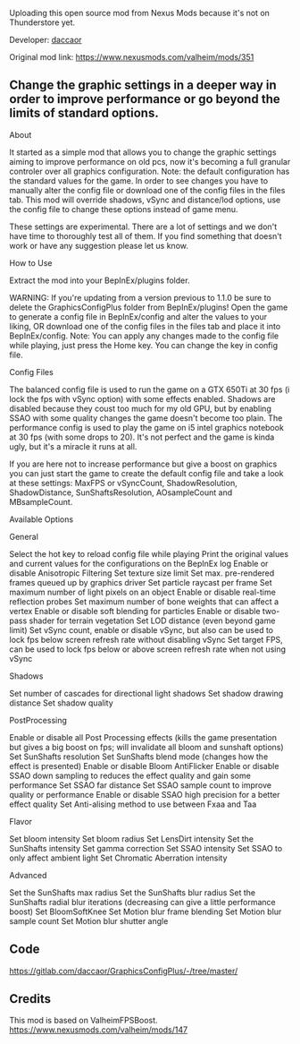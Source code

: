 Uploading this open source mod from Nexus Mods because it's not on Thunderstore yet.

Developer: [daccaor](https://www.nexusmods.com/valheim/users/111680948)

Original mod link: https://www.nexusmods.com/valheim/mods/351

## Change the graphic settings in a deeper way in order to improve performance or go beyond the limits of standard options.

About

It started as a simple mod that allows you to change the graphic settings aiming to improve performance on old pcs, now it's becoming a full granular controler over all graphics configuration. Note: the default configuration has the standard values for the game. In order to see changes you have to manually alter the config file or download one of the config files in the files tab. This mod will override shadows, vSync and distance/lod options, use the config file to change these options instead of game menu.

These settings are experimental. There are a lot of settings and we don't have time to thoroughly test all of them. If you find something that doesn't work or have any suggestion please let us know.

How to Use

Extract the mod into your BepInEx/plugins folder.

WARNING: If you're updating from a version previous to 1.1.0 be sure to delete the GraphicsConfigPlus folder from BepInEx/plugins!
Open the game to generate a config file in BepInEx/config and alter the values to your liking, OR download one of the config files in the files tab and place it into BepInEx/config.
Note: You can apply any changes made to the config file while playing, just press the Home key. You can change the key in config file.

Config Files

The balanced config file is used to run the game on a GTX 650Ti at 30 fps (i lock the fps with vSync option) with some effects enabled. Shadows are disabled because they coust too much for my old GPU, but by enabling SSAO with some quality changes the game doesn't  become too plain.
The performance config is used to play the game on i5 intel graphics notebook at 30 fps (with some drops to 20). It's not perfect and the game is kinda ugly, but it's a miracle it runs at all.

If you are here not to increase performance but give a boost on graphics you can just start the game to create the default config file and take a look at these settings: MaxFPS or vSyncCount, ShadowResolution, ShadowDistance, SunShaftsResolution, AOsampleCount and MBsampleCount.

Available Options

General

Select the hot key to reload config file while playing
Print the original values and current values for the configurations on the BepInEx log
Enable or disable Anisotropic Filtering
Set texture size limit
Set max. pre-rendered frames queued up by graphics driver
Set particle raycast per frame
Set maximum number of light pixels on an object
Enable or disable real-time reflection probes
Set maximum number of bone weights that can affect a vertex
Enable or disable soft blending for particles
Enable or disable two-pass shader for terrain vegetation
Set LOD distance (even beyond game limit)
Set vSync count, enable or disable vSync, but also can be used to lock fps below screen refresh rate without disabling vSync
Set target FPS, can be used to lock fps below or above screen refresh rate when not using vSync

Shadows

Set number of cascades for directional light shadows
Set shadow drawing distance
Set shadow quality

PostProcessing

Enable or disable all Post Processing effects (kills the game presentation but gives a big boost on fps; will invalidate all bloom and sunshaft options)
Set SunShafts resolution
Set SunShafts blend mode (changes how the effect is presented)
Enable or disable Bloom AntiFlicker
Enable or disable SSAO down sampling to reduces the effect quality and gain some performance
Set SSAO far distance
Set SSAO sample count to improve quality or performance
Enable or disable SSAO high precision for a better effect quality
Set Anti-alising method to use between Fxaa and Taa

Flavor

Set bloom intensity
Set bloom radius
Set LensDirt intensity
Set the SunShafts intensity
Set gamma correction
Set SSAO intensity
Set SSAO to only affect ambient light
Set Chromatic Aberration intensity

Advanced

Set the SunShafts max radius
Set the SunShafts blur radius
Set the SunShafts radial blur iterations (decreasing can give a little performance boost)
Set BloomSoftKnee
Set Motion blur frame blending
Set Motion blur sample count
Set Motion blur shutter angle

## **Code**
https://gitlab.com/daccaor/GraphicsConfigPlus/-/tree/master/

## **Credits**
This mod is based on ValheimFPSBoost.
https://www.nexusmods.com/valheim/mods/147